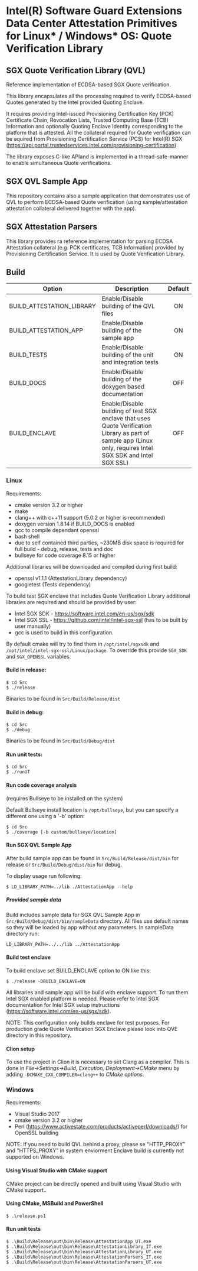 Intel(R) Software Guard Extensions Data Center Attestation Primitives for Linux* / Windows* OS: Quote Verification Library
================================================

## SGX Quote Verification Library (QVL)

Reference implementation of ECDSA-based SGX Quote verification.

This library encapsulates all the processing required to verify ECDSA-based Quotes generated by the Intel provided Quoting Enclave.

It requires providing Intel-issued Provisioning Certification Key (PCK) Certificate Chain, Revocation Lists, Trusted Computing Base (TCB) Information and optionally Quoting Enclave Identity corresponding to the platform that is attested. All the collateral required for Quote verification can be aquired from Provisioning Certification Service (PCS) for Intel(R) SGX (https://api.portal.trustedservices.intel.com/provisioning-certification).

The library exposes C-like APIand is implemented in a thread-safe-manner to enable simultaneous Quote verifications.

## SGX QVL Sample App
This repository contains also a sample application that demonstrates use of QVL to perform ECDSA-based Quote verification (using sample/attestation attestation collateral delivered together with the app).

## SGX Attestation Parsers
This library provides ra reference implementation for parsing ECDSA Attestation collateral (e.g. PCK certificates, TCB Information) provided by Provisioning Certification Service. It is used by Quote Verification Library.

## Build
| Option | Description | Default |
| ----- | ----- | :-----: |
| BUILD_ATTESTATION_LIBRARY | Enable/Disable building of the QVL files | ON |
| BUILD_ATTESTATION_APP | Enable/Disable building of the sample app | ON |
| BUILD_TESTS | Enable/Disable building of the unit and integration tests | ON |
| BUILD_DOCS | Enable/Disable building of the doxygen based documentation | OFF |
| BUILD_ENCLAVE | Enable/Disable building of test SGX enclave that uses Quote Verification Library as part of sample app (Linux only, requires Intel SGX SDK and Intel SGX SSL) | OFF |

### Linux
Requirements:

* cmake version 3.2 or higher
* make
* clang++ with c++11 support (5.0.2 or higher is recommended)
* doxygen version 1.8.14 if BUILD_DOCS is enabled
* gcc to compile dependant openssl
* bash shell
* due to self contained third parties, ~230MB disk space is required for full build - debug, release, tests and doc
* bullseye for code coverage 8.15 or higher

Additional libraries will be downloaded and compiled during first build:

* openssl v1.1.1 (AttestationLibrary dependency)
* googletest (Tests dependency)

To build test SGX enclave that includes Quote Verification Library additional libraries are required and should be provided by user:

* Intel SGX SDK - https://software.intel.com/en-us/sgx/sdk
* Intel SGX SSL - https://github.com/intel/intel-sgx-ssl (has to be built by user manually)
* gcc is used to build in this configuration.

By default cmake will try to find them in `/opt/intel/sgxsdk` and `/opt/intel/intel-sgx-ssl/Linux/package`. To override this provide `SGX_SDK` and `SGX_OPENSSL` variables.

#### Build in release:
````
$ cd Src
$ ./release
````

Binaries to be found in `Src/Build/Release/dist`

#### Build in debug:

````
$ cd Src
$ ./debug
````

Binaries to be found in `Src/Build/Debug/dist`

#### Run unit tests:

````
$ cd Src
$ ./runUT
````

#### Run code coverage analysis
(requires Bullseye to be installed on the system)

Default Bullseye install location is `/opt/bullseye`, but you can specify a different one using a '-b' option:

````
$ cd Src
$ ./coverage [-b custom/bullseye/location]
````

#### Run SGX QVL Sample App
After build sample app can be found in `Src/Build/Release/dist/bin` for release or `Src/Build/Debug/dist/bin` for debug.

To display usage run following:

````
$ LD_LIBRARY_PATH=../lib ./AttestationApp --help
````
##### Provided sample data
Build includes sample data for SGX QVL Sample App in `Src/Build/Debug/dist/bin/sampleData` directory. All files use default names so they will be loaded by app without any parameters. In sampleData directory run:
```
LD_LIBRARY_PATH=../../lib ../AttestationApp
```

#### Build test enclave
To build enclave set BUILD_ENCLAVE option to ON like this:
````
$ ./release -DBUILD_ENCLAVE=ON
````

All libraries and sample app will be build with enclave support. To run them Intel SGX enabled platform is needed. Please refer to Intel SGX documentation for Intel SGX setup instructions (https://software.intel.com/en-us/sgx/sdk).

NOTE: This configuration only builds enclave for test purposes. For production grade Quote Verification SGX Enclave please look into QVE directory in this repository.

#### Clion setup
To use the project in Clion it is necessary to set Clang as a compiler. This is done in *File->Settings->Build, Execution, Deployment->CMake* menu by adding `-DCMAKE_CXX_COMPILER=clang++` to *CMake options*.

### Windows
Requirements:

* Visual Studio 2017
* cmake version 3.2 or higher
* Perl (https://www.activestate.com/products/activeperl/downloads/) for OpenSSL building

NOTE: 
    If you need to build QVL behind a proxy, please se "HTTP_PROXY" and "HTTPS_PROXY" in system enviorment 
	Enclave build is currently not supported on Windows.

#### Using Visual Studio with CMake support
CMake project can be directly opened and built using Visual Studio with CMake support..
#### Using CMake, MSBuild and PowerShell
````
$ .\release.ps1
````
#### Run unit tests
````
$ .\Build\Release\out\bin\Release\AttestationApp_UT.exe
$ .\Build\Release\out\bin\Release\AttestationLibrary_IT.exe
$ .\Build\Release\out\bin\Release\AttestationLibrary_UT.exe
$ .\Build\Release\out\bin\Release\AttestationParsers_IT.exe
$ .\Build\Release\out\bin\Release\AttestationParsers_UT.exe
````